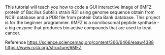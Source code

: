 This tutorial will teach you how to code a GUI interactive image of 6MFZ protein of Bacillus Subtilis strain R31 using genome sequence obtain from NCBI database and a PDB file from protein Data Bank database. This project is for the beginner programmer. 6MFZ is a nonribosomal peptide synthase - a big enzyme that produces bio active compounds that are used to treat cancer.

Reference https://science.sciencemag.org/content/366/6466/eaaw4388 
<br />https://www.rcsb.org/structure/6MFZ
